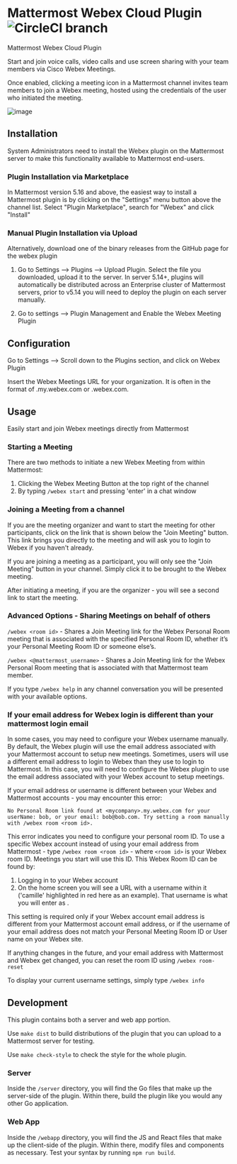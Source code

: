 # Mattermost Webex Cloud Plugin ![CircleCI branch](https://img.shields.io/circleci/project/github/mattermost/mattermost-plugin-webex/master.svg)

Mattermost Webex Cloud Plugin

Start and join voice calls, video calls and use screen sharing with your team members via Cisco Webex Meetings.

Once enabled, clicking a meeting icon in a Mattermost channel invites team members to join a Webex meeting, hosted using the credentials of the user who initiated the meeting.

![image](https://user-images.githubusercontent.com/915956/65968532-2bff2400-e418-11e9-8479-3e43d5890862.gif)


## Installation

System Administrators need to install the Webex plugin on the Mattermost server to make this functionality available to Mattermost end-users.

### Plugin Installation via Marketplace
In Mattermost version 5.16 and above, the easiest way to install a Mattermost plugin is by clicking on the "Settings" menu button above the channel list. Select "Plugin Marketplace", search for "Webex" and click "Install"

### Manual Plugin Installation via Upload
Alternatively, download one of the binary releases from the GitHub page for the webex plugin

1. Go to Settings --> Plugins --> Upload Plugin. Select the file you downloaded, upload it to the server. In server 5.14+, plugins will automatically be distributed across an Enterprise cluster of Mattermost servers, prior to v5.14 you will need to deploy the plugin on each server manually.

2. Go to settings --> Plugin Management and Enable the Webex Meeting Plugin

## Configuration
Go to Settings --> Scroll down to the Plugins section, and click on Webex Plugin

Insert the Webex Meetings URL for your organization. It is often in the format of <companyname>.my.webex.com or <companyname>.webex.com.

## Usage
Easily start and join Webex meetings directly from Mattermost

### Starting a Meeting
There are two methods to initiate a new Webex Meeting from within Mattermost:

1. Clicking the Webex Meeting Button at the top right of the channel 
2. By typing `/webex start` and pressing 'enter' in a chat window


### Joining a Meeting from a channel
If you are the meeting organizer and want to start the meeting for other participants, click on the link that is shown below the "Join Meeting" button. This link brings you directly to the meeting and will ask you to login to Webex if you haven't already.

If you are joining a meeting as a participant, you will only see the "Join Meeting" button in your channel. Simply click it to be brought to the Webex meeting.

After initiating a meeting, if you are the organizer - you will see a second link to start the meeting.

### Advanced Options - Sharing Meetings on behalf of others

`/webex <room id>` - Shares a Join Meeting link for the Webex Personal Room meeting that is associated with the specified Personal Room ID, whether it’s your Personal Meeting Room ID or someone else’s.

`/webex <@mattermost_username>` - Shares a Join Meeting link for the Webex Personal Room meeting that is associated with that Mattermost team member.

If you type `/webex help` in any channel conversation you will be presented with your available options.


### If your email address for Webex login is different than your mattermost login email
In some cases, you may need to configure your Webex username manually.
By default, the Webex plugin will use the email address associated with your Mattermost account to setup new meetings. Sometimes, users will use a different email address to login to Webex than they use to login to Mattermost. In this case, you will need to configure the Webex plugin to use the email address associated with your Webex account to setup meetings.

If your email address or username is different between your Webex and Mattermost accounts - you may encounter this error:

`No Personal Room link found at <mycompany>.my.webex.com for your userName: bob, or your email: bob@bob.com. Try setting a room manually with /webex room <room id>.`

This error indicates you need to configure your personal room ID.
To use a specific Webex account instead of using your email address from Mattermost - type `/webex room <room id>` - where `<room id>` is your Webex room ID. Meetings you start will use this ID. This Webex Room ID can be found by:

1. Logging in to your Webex account
2. On the home screen you will see a URL with a username within it ('camille' highlighted in red here as an example).  That username is what you will enter as <room id>.

This setting is required only if your Webex account email address is different from your Mattermost account email address, or if the username of your email address does not match your Personal Meeting Room ID or User name on your Webex site.

If anything changes in the future, and your email address with Mattermost and Webex get changed, you can reset the room ID using `/webex room-reset`

To display your current username settings, simply type `/webex info`
  

## Development

This plugin contains both a server and web app portion.

Use `make dist` to build distributions of the plugin that you can upload to a Mattermost server for testing.

Use `make check-style` to check the style for the whole plugin.

### Server

Inside the `/server` directory, you will find the Go files that make up the server-side of the plugin. Within there, build the plugin like you would any other Go application.

### Web App

Inside the `/webapp` directory, you will find the JS and React files that make up the client-side of the plugin. Within there, modify files and components as necessary. Test your syntax by running `npm run build`.
